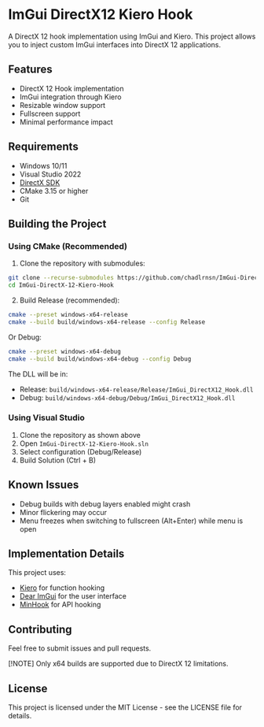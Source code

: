 # ImGui DirectX12 Kiero Hook

A DirectX 12 hook implementation using ImGui and Kiero. This project allows you to inject custom ImGui interfaces into DirectX 12 applications.

## Features
- DirectX 12 Hook implementation
- ImGui integration through Kiero
- Resizable window support
- Fullscreen support
- Minimal performance impact

## Requirements
- Windows 10/11
- Visual Studio 2022
- [DirectX SDK](https://www.microsoft.com/en-us/download/details.aspx?id=6812)
- CMake 3.15 or higher
- Git

## Building the Project

### Using CMake (Recommended)
1. Clone the repository with submodules:
```bash
git clone --recurse-submodules https://github.com/chadlrnsn/ImGui-DirectX-12-Kiero-Hook
cd ImGui-DirectX-12-Kiero-Hook
```

2. Build Release (recommended):
```bash
cmake --preset windows-x64-release
cmake --build build/windows-x64-release --config Release
```

Or Debug:
```bash
cmake --preset windows-x64-debug
cmake --build build/windows-x64-debug --config Debug
```

The DLL will be in:
- Release: `build/windows-x64-release/Release/ImGui_DirectX12_Hook.dll`
- Debug: `build/windows-x64-debug/Debug/ImGui_DirectX12_Hook.dll`

### Using Visual Studio
1. Clone the repository as shown above
2. Open `ImGui-DirectX-12-Kiero-Hook.sln`
3. Select configuration (Debug/Release)
4. Build Solution (Ctrl + B)

## Known Issues
- Debug builds with debug layers enabled might crash
- Minor flickering may occur
- Menu freezes when switching to fullscreen (Alt+Enter) while menu is open

## Implementation Details
This project uses:
- [Kiero](https://github.com/Rebzzel/kiero) for function hooking
- [Dear ImGui](https://github.com/ocornut/imgui) for the user interface
- [MinHook](https://github.com/TsudaKageyu/minhook) for API hooking

## Contributing
Feel free to submit issues and pull requests.

[!NOTE]
Only x64 builds are supported due to DirectX 12 limitations.

## License
This project is licensed under the MIT License - see the LICENSE file for details.
